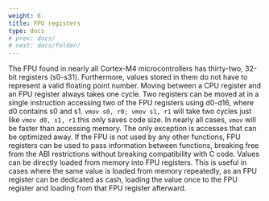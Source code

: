 ```yaml
---
weight: 6
title: FPU registers
type: docs
# prev: docs/
# next: docs/folder/
---
```

<style>
  .side-by-side {
    display: flex;
    gap: 10px;
    padding-top: 20px;
    padding-bottom: 20px;
  }
  .box {
    flex: 1;
    border: none;
    box-sizing: border-box;
  }
  @media (max-width: 400px) {
            .side-by-side {
                flex-direction: column;
            }
        }
</style>

The FPU found in nearly all Cortex-M4 microcontrollers has thirty-two, 32-bit registers (s0-s31). Furthermore, values stored in them do not have to represent a valid floating point number. Moving between a CPU register and an FPU register always takes one cycle. Two registers can be moved at in a single instruction accessing two of the FPU registers using d0-d16, where d0 contains s0 and s1. `vmov s0, r0; vmov s1, r1` will take two cycles just like `vmov d0, s1, r1` this only saves code size. In nearly all cases, `vmov` will be faster than accessing memory. The only exception is accesses that can be optimized away. If the FPU is not used by any other functions, FPU registers can be used to pass information between functions, breaking free from the ABI restrictions without breaking compatibility with C code. Values can be directly loaded from memory into FPU registers. This is useful in cases where the same value is loaded from memory repeatedly, as an FPU register can be dedicated as cash, loading the value once to the FPU register and loading from that FPU register afterward.
